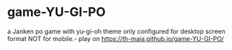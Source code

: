 # game-YU-GI-PO
a Janken po game with yu-gi-oh theme
only configured for desktop screen format NOT for mobile.- play on https://th-maia.github.io/game-YU-GI-PO/

